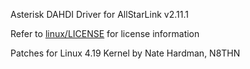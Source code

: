 Asterisk DAHDI Driver for AllStarLink v2.11.1

Refer to [linux/LICENSE](https://github.com/AllStarLink/ASL-DAHDI-PATCHED-2.11.1/blob/master/linux/LICENSE) for license information


Patches for Linux 4.19 Kernel by Nate Hardman, N8THN

